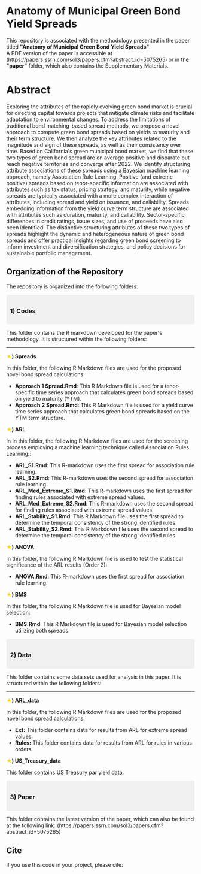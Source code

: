 # Anatomy of Municipal Green Bond Yield Spreads
This repository is associated with the methodology presented in the paper titled **"Anatomy of Municipal Green Bond Yield Spreads"**.  
A PDF version of the paper is accessible at (https://papers.ssrn.com/sol3/papers.cfm?abstract_id=5075265) or in the **"paper"** folder, which also contains the Supplementary Materials.
# Abstract
Exploring the attributes of the rapidly evolving green bond market is crucial for directing capital towards projects that mitigate climate risks and facilitate adaptation to environmental changes. To address the limitations of traditional bond matching-based spread methods, we propose a novel approach to compute green bond spreads based on yields to maturity and their term structure. We then analyze the key attributes related to the magnitude and sign of these spreads, as well as their consistency over time. Based on California's green municipal bond market, we find that these two types of green bond spread are on average positive and disparate but reach negative territories and converge after 2022. We identify structuring attribute associations of these spreads using a Bayesian machine learning approach, namely Association Rule Learning. Positive (and extreme positive) spreads based on tenor-specific information are associated with attributes such as tax status, pricing strategy, and maturity, while negative spreads are typically associated with a more complex interaction of attributes, including spread and yield on issuance, and callability. Spreads embedding information from the yield curve term structure are associated with attributes such as duration, maturity, and callability. Sector-specific differences in credit ratings, issue sizes, and use of proceeds have also been identified. The distinctive structuring attributes of these two types of spreads highlight the dynamic and heterogeneous nature of green bond spreads and offer practical insights regarding green bond screening to inform investment and diversification strategies, and policy decisions for sustainable portfolio management. 

## Organization of the Repository

The repository is organized into the following folders:

<div style="background-color: #f0f0f0; padding: 10px; border-radius: 5px; font-weight: bold;">
    <h3>1) Codes</h3>
</div>
<p>This folder contains the R markdown developed for the paper's methodology. It is structured within the following folders:</p>


---

<b><span style="color: gold;">★</span>) Spreads</b>
<p>In this folder, the following R Markdown files are used for the proposed novel bond spread calculations:</p>

<ul>
    <li><b>Approach 1 Spread.Rmd</b>: This R Markdown file is used for a tenor-specific time series approach that calculates green bond spreads based on yield to maturity (YTM).</li>
    <li><b>Approach 2 Spread.Rmd</b>: This R Markdown file is used for a yield curve time series approach that calculates green bond spreads based on the YTM term structure.</li>
</ul>




<b><span style="color: gold;">★</span>) ARL</b>
<p>In In this folder, the following R Markdown files are used for the screening process employing a machine learning technique called Association Rules Learning::</p>

<ul>
    <li><b>ARL_S1.Rmd</b>: This R-markdown uses the first spread for association rule learning.</li>
    <li><b>ARL_S2.Rmd</b>: This R-markdown uses the second spread for association rule learning.</li>
    <li><b>ARL_Med_Extreme_S1.Rmd</b>: This R-markdown uses the first spread for finding rules associated with extreme spread values.</li>
    <li><b>ARL_Med_Extreme_S2.Rmd</b>: This R-markdown uses the second spread for finding rules associated with extreme spread values.</li>
    <li><b>ARL_Stability_S1.Rmd</b>: This R Markdown file uses the first spread to determine the temporal consistency of the strong identified rules.</li>
    <li><b>ARL_Stability_S2.Rmd</b>: This R Markdown file uses the second spread to determine the temporal consistency of the strong identified rules.</li>

</ul>
   

<b><span style="color: gold;">★</span>) ANOVA</b>
<p>In this folder, the following R Markdown file is used to test the statistical significance of the ARL results (Order 2):</p>

<ul>
    <li><b>ANOVA.Rmd</b>: This R-markdown uses the first spread for association rule learning.</li>
</ul>
   

<b><span style="color: gold;">★</span>) BMS</b>
<p>In this folder, the following R Markdown file is used for Bayesian model selection:</p>

<ul>
    <li><b>BMS.Rmd</b>: This R Markdown file is used for Bayesian model selection utilizing both spreads.</li>

</ul> 
   





<div style="background-color: #f0f0f0; padding: 10px; border-radius: 5px; font-weight: bold;">
    <h3>2) Data</h3>
</div>
<p>This folder contains some data sets used for analysis in this paper. It is structured within the following folders:</p>

---

<b><span style="color: gold;">★</span>) ARL_data</b>
<p>In this folder, the following R Markdown files are used for the proposed novel bond spread calculations:</p>

<ul>
    <li><b>Ext:</b> This folder contains data for results from ARL for extreme spread values.</li>
    <li><b>Rules:</b> This folder contains data for results from ARL for rules in various orders.</li>
</ul>

<b><span style="color: gold;">★</span>) US_Treasury_data</b>
<p> This folder contains US Treasury par yield data. <p>



<div style="background-color: #f0f0f0; padding: 10px; border-radius: 5px;">
    <h3 style="font-weight: bold;">3) Paper</h3>
</div>
<p>This folder contains the latest version of the paper, which can also be found at the following link: (https://papers.ssrn.com/sol3/papers.cfm?abstract_id=5075265)</p>






## Cite

If you use this code in your project, please cite:


